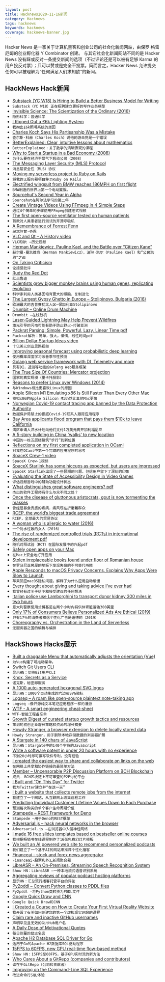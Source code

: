 ```yaml
---
layout: post
title: Hacknews2020-11-16新闻
category: Hacknews
tags: hacknews
keywords: hacknews
coverage: hacknews-banner.jpg
---
```


Hacker News 是一家关于计算机黑客和创业公司的社会化新闻网站，由保罗·格雷厄姆的创业孵化器 Y Combinator 创建。
与其它社会化新闻网站不同的是 Hacker News 没有踩或反对一条提交新闻的选项（不过评论还是可以被有足够 Karma 的用户投反对票）；只可以赞或是完全不投票。简而言之，Hacker News 允许提交任何可以被理解为“任何满足人们求知欲”的新闻。

## HackNews Hack新闻


- [Substack (YC W18) Is Hiring to Build a Better Business Model for Writing](https://substack.com/jobs)
- `Substack（YC W18）正在招聘建立更好的写作业务模型`
- [Invisible Science: The Scientization of the Ordinary (2016)](https://hedgehogreview.com/issues/the-cultural-contradictions-of-modern-science/articles/invisible-science)
- `隐形科学：普通科学`
- [I Ripped Out a £6k Lighting System](https://robdobson.com/2020/11/the-10-reasons-i-ripped-out-a-6k-lighting-system/)
- `我掏出£6k照明系统的原因`
- [Charles Koch Says His Partisanship Was a Mistake](https://www.wsj.com/articles/charles-koch-says-his-partisanship-was-a-mistake-11605286893)
- `查尔斯·科赫（Charles Koch）说他的游击党是一个错误`
- [BetterExplained: Clear, intuitive lessons about mathematics](https://betterexplained.com/)
- `BetterExplained：关于数学的清晰直观的课程`
- [Why to Start a Startup in a Bad Economy (2008)](http://www.paulgraham.com/badeconomy.html)
- `为什么要在经济不景气下启动公司（2008）`
- [The Messaging Layer Security (MLS) Protocol](https://datatracker.ietf.org/doc/draft-ietf-mls-protocol/)
- `消息层安全性（MLS）协议`
- [Moving my serverless project to Ruby on Rails](https://frantic.im/back-to-rails)
- `将我的无服务器项目移至Ruby on Rails`
- [Electrified wingsuit from BMW reaches 186MPH on first flight](https://robbreport.com/motors/aviation/bmw-electrified-wingsuit-maiden-flight-1234580128/)
- `BMW制造的世界上第一个电动翼服。`
- [Sourcehut's Second Year in Alpha](https://sourcehut.org/blog/2020-11-15-sourcehut-2-year-alpha/)
- `Sourcehut在阿尔法学习的第二年`
- [Create Vintage Videos Using FFmpeg in 4 Simple Steps](https://ottverse.com/create-vintage-videos-using-ffmpeg/)
- `通过4个简单的步骤使用FFmpeg创建老式视频`
- [The first open-source ventilator tested on human patients](https://github.com/makers-for-life/makair/)
- `首款对人类患者进行测试的开源呼吸机`
- [A Remembrance of Forrest Fenn](https://medium.com/@thefinder/a-remembrance-of-forrest-fenn-1be2a8646ff2)
- `纪念阿甘·芬恩`
- [VLC and Qt – A History video](https://www.youtube.com/watch?v=P1qMAupb2_Y)
- `VLC和Qt –历史视频`
- [Herman Mankiewicz, Pauline Kael, and the Battle over “Citizen Kane”](https://www.newyorker.com/culture/the-front-row/herman-mankiewicz-pauline-kael-and-the-battle-over-citizen-kane)
- `赫尔曼·曼凯维奇（Herman Mankiewicz），波琳·凯尔（Pauline Kael）和“公民凯恩”之战`
- [On Taking Criticism](https://www.observationalhazard.com/2020/11/on-taking-criticism_15.html)
- `论接受批评`
- [Rudy the Red Dot](https://rudy.zamfi.net/)
- `红点鲁迪`
- [Scientists grow bigger monkey brains using human genes, replicating evolution](https://interestingengineering.com/scientists-grow-bigger-monkey-brains-using-human-genes-replicating-evolution)
- `科学家利用人类基因培育更大的猴脑，复制进化`
- [The Largest Gypsy Ghetto in Europe – Stolipinovo, Bulgaria (2016)](https://yomadic.com/stolipinovo-gypsy-ghetto/)
- `欧洲最大的吉普赛犹太人区–保加利亚Stolipinovo`
- [Drumbit – Online Drum Machine](https://drumbit.app/)
- `Drumbit –在线鼓机`
- [Laser-Guided Lightning May Help Prevent Wildfires](https://www.breakingasia.com/news/laser-guided-lightning-may-help-prevent-wildfires/)
- `激光引导的闪电可能有助于防止野火–打破亚洲`
- [Packrat Parsing: Simple, Powerful, Lazy, Linear Time pdf](https://pdos.csail.mit.edu/~baford/packrat/icfp02/packrat-icfp02.pdf)
- `Packrat解析：简单，强大，懒惰，线性时间pdf`
- [Billion Dollar Startup Ideas video](https://www.youtube.com/watch?v=3YKNr-LiblI&feature=youtu.be)
- `十亿美元创业思路视频`
- [Improving seasonal forecast using probabilistic deep learning](https://arxiv.org/abs/2010.14610)
- `使用概率深度学习改善季节性预测`
- [Golang web service framework with DI, Telemetry and more](https://github.com/go-masonry/mortar)
- `具有DI，遥测等功能的Golang Web服务框架`
- [The True Size Of Countries: Mercator projection](https://thetruesize.com/)
- `国家的真实规模（墨卡托投影）`
- [Reasons to prefer Linux over Windows (2014)](https://github.com/nbeaver/why-linux-is-better)
- `与Windows相比更喜欢Linux的原因`
- [Apple Silicon M1 Emulating x86 Is Still Faster Than Every Other Mac](https://www.macrumors.com/2020/11/15/m1-chip-emulating-x86-benchmark/)
- `模拟x86的Apple Silicon M1仍然比其他Mac更快`
- [Norwegian Covid-19 contact tracing app banned by the Data Protection Authority](https://blog.runbox.com/2020/10/the-norwegian-covid-19-contact-tracing-app-is-banned-by-the-data-protection-authority/)
- `数据保护局禁止的挪威Covid-19联系人跟踪应用程序`
- [Bay Area applicants flood program that pays them $10k to leave California](https://www.sfgate.com/living-in-sf/article/San-Franciscans-are-jumping-at-an-offer-of-10k-15591762.php)
- `湾区申请人洪水计划向他们支付1万美元离开加利福尼亚`
- [A 5-story building in China 'walks' to new location](https://edition.cnn.com/style/article/shanghai-relocate-building-preservation-intl-hnk-scli/index.html)
- `中国的一栋五层楼建筑“步行”到新位置`
- [Reflections on my first completed application in OCaml](https://discuss.ocaml.org/t/reflections-on-my-first-completed-application-in-ocaml/6768)
- `对我在OCaml中第一个完成的应用程序的思考`
- [SpaceX Crew-1 video](https://www.youtube.com/watch?v=bnChQbxLkkI&resubmit=1)
- `SpaceX Crew-1视频`
- [SpaceX Starlink has some hiccups as expected, but users are impressed](https://arstechnica.com/information-technology/2020/11/spacex-starlink-has-some-hiccups-as-expected-but-users-are-impressed/)
- `SpaceX Starlink出现了一些预期的问题，但给用户留下了深刻的印象`
- [Evaluating the State of Accessibility Design in Video Games](https://journals.sagepub.com/doi/10.1177/1555412020971500)
- `评估视频游戏中的辅助功能设计状态`
- [What distinguishes great software engineers? pdf](https://faculty.washington.edu/ajko/papers/Li2019WhatDistinguishesEngineers.pdf)
- `杰出的软件工程师有什么与众不同之处？ `
- [Once the disease of gluttonous aristocrats, gout is now tormenting the masses](https://www.nytimes.com/2020/11/13/t-magazine/gout-tormenting-masses.html)
- `曾经是暴食贵族的疾病，痛风现在折磨着群众`
- [RCEP, the world’s biggest trade agreement](https://www.economist.com/finance-and-economics/2020/11/15/the-meaning-of-rcep-the-worlds-biggest-trade-agreement)
- `RCEP，全球最大的贸易协议`
- [A woman who is allergic to water (2016)](https://www.bbc.com/future/article/20160915-the-woman-who-is-allergic-to-water)
- `一个对水过敏的女人（2016）`
- [The rise of randomized controlled trials (RCTs) in international development pdf](https://statmodeling.stat.columbia.edu/wp-content/uploads/2019/12/SouzaLe%C3%A3o-Eyal2019_Article_TheRiseOfRandomizedControlledT.pdf)
- `随机对照试验（RCT）在国际发展中的兴起pdf`
- [Safely open apps on your Mac](https://support.apple.com/en-us/HT202491)
- `在Mac上安全地打开应用`
- [Stolen irreplaceable books found under floor of Romanian house](https://www.bbc.com/news/world-europe-54209366)
- `在罗马尼亚房屋的地板下发现失窃的不可替代书籍`
- [Apple Responds to macOS Privacy Concerns, Explains Why Apps Were Slow to Launch](https://www.iphoneincanada.ca/mac/apple-responds-to-macos-privacy-concerns-explains-why-apps-were-slow-to-launch/)
- `苹果回应macOS隐私问题，解释了为什么应用启动缓慢`
- [Every thought about giving and taking advice I’ve ever had](https://guzey.com/advice/)
- `我曾经有过关于给予和接受建议的任何想法`
- [Italian police use Lamborghini to transport donor kidney 300 miles in two hours](https://jalopnik.com/italian-police-use-lamborghini-to-transport-donor-kidne-1845674197)
- `意大利警察使用兰博基尼在两个小时内将供体肾脏运输300英里`
- [Only 17% of Consumers Believe Personalized Ads Are Ethical (2019)](https://www.forbes.com/sites/johnkoetsier/2019/02/09/83-of-consumers-believe-personalized-ads-are-morally-wrong-survey-says/)
- `只有17％的消费者相信个性化广告是道德的（2019）`
- [Choreography vs. Orchestration in the Land of Serverless](https://theburningmonk.com/2020/08/choreography-vs-orchestration-in-the-land-of-serverless/)
- `无服务器之国的编舞与编排`


## HackShows Hacks展示

- [ Built a draggable Menu that automatically adjusts the orientation (Vue)](https://github.com/prabhuignoto/vue-float-menu)
- `为Vue构建了可拖动菜单。`
- [ Switch Git Users CLI](https://github.com/geongeorge/Git-User-Switch)
- `显示HN：切换Git用户CLI`
- [ Knox, Secrets as a Service](https://knox-app.com/)
- `诺克斯，秘密即服务`
- [ A 1000 auto-generated hexagonal SVG logos](https://dosycorp.gitlab.io/dosylogo/?v923418754891239875624v1)
- `显示HN：1000个自动生成的六边形SVG徽标`
- [ Logseq – A roam like open-source plaintext note-taking app](https://logseq.com/)
- `Logseq –像开源纯文本笔记应用程序一样的漫游`
- [ WTF - A smart engineering cheat-sheet](https://whatsthatformula.com/)
- `WTF-智能工程备忘单`
- [ Growth Digest of curated startup growth tactics and resources](https://growthdigest.substack.com)
- `策划的初创企业增长策略和资源的增长摘要`
- [ Howdy Stranger, a browser extension to delete locally stored data](https://www.damninteresting.com/software/howdy-stranger/)
- `Howdy Stranger，用于删除本地存储数据的浏览器扩展`
- [ A Stargate in 140 chars of JavaScript](https://www.dwitter.net/d/20584)
- `显示HN：Stargate中的140个字符的JavaScript`
- [ Write a software patent in under 20 hours with no experience](https://zerotopatent.teachable.com/p/how-to-write-a-software-patent-in-under-20-hours-with-0-experience)
- `不到20小时即可撰写软件专利，没有经验`
- [ I created the easiest way to share and collaborate on links on the web](http://seelink.app)
- `在网络上共享和协作链接的最简单方法`
- [ Member – Uncensorable P2P Discussion Platform on BCH Blockchain](https://github.com/memberapp/server)
- `成员– BCH区块链上不可审查的P2P讨论平台`
- [ I Built and “On This Day” for Twitter](https://shkspr.mobi/blog/2020/11/introducing-on-this-day-in-twistory/)
- `我为Twitter建立并“在这一天”`
- [ I built a website that collects remote jobs from the internet](https://remoted.xyz)
- `我建立了一个网站，从互联网上收集远程工作`
- [ Predicting Individual Customer Lifetime Values Down to Each Purchase](https://www.revenueforesight.com/)
- `预测每次购买的单个客户生命周期价值`
- [ Stampede – REST Framework for Deno](https://github.com/bashovski/stampede)
- `Stampede –用于Deno的REST框架`
- [ Adversarial.js – hack neural networks in the browser](https://kennysong.github.io/adversarial.js)
- `Adversarial.js –在浏览器中入侵神经网络`
- [ I made 16 free slides templates based on bestseller online courses](https://slideslist.com/about)
- `我根据畅销书在线课程制作了16张免费幻灯片模板`
- [ We built an AI powered web site to recommend personalized podcasts](https://www.podnods.com/)
- `我们建立了一个基于AI的网站来推荐个性化播客`
- [ Financeai - stock and forex news aggregator](https://financeai.com)
- `Financeai-股票和外汇新闻聚合器`
- [ LibreASR – An On-Premises, Streaming Speech Recognition System](https://github.com/iceychris/LibreASR)
- `Show HN：LibreASR –一种本地流式语音识别系统`
- [ Aggregating reviews of popular podcast hosting platforms](https://podcasthosting.review/)
- `显示HN：汇总流行播客托管平台的评论`
- [ Py2pddl – Convert Python classes to PDDL files](https://github.com/remykarem/py2pddl)
- `Py2pddl –将Python类转换为PDDL文件`
- [ Google Quick Draw and CNN](https://medium.com/towards-artificial-intelligence/introduction-to-cnns-without-using-mnist-ea62040341d0)
- `Google Quick Draw和CNN`
- [ I Created a Course on How to Create Your First Virtual Reality Website](https://learn.metavly.com/)
- `我开设了有关如何创建您的第一个虚拟现实网站的课程`
- [ Claim rare and inactive GitHub usernames](https://github.com/terror/usernames)
- `声明罕见且无效的GitHub用户名`
- [ A Daily Dose of Motivational Quotes](https://play.google.com/store/apps/details?id=com.idnan.motivation)
- `每日剂量的励志名言`
- [ Apache H2 Database SQL Driver for Go](https://github.com/jmrobles/h2go)
- `适用于Go的Apache H2数据库SQL驱动程序`
- [ 15FPS to 60FPS, new GPU real-time flow-based method](https://www.youtube.com/watch?v=lqtqmP46LaA)
- `Show HN：15FPS至60FPS，基于GPU实时流的新方法`
- [ Who Cares About a GitRepo (companies and contributors)](https://github.com/nimakaviani/github-contributors)
- `谁在乎GitRepo（公司和贡献者）`
- [ Improving on the Command-Line SQL Experience](https://medium.com/@muhmud.ahmad/improving-on-the-command-line-sql-experience-48c2b544c71b)
- `改进命令行SQL体验`

